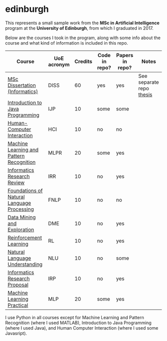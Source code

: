 # edinburgh

This represents a small sample work from the **MSc in Artificial Intelligence** program at the **University of Edinburgh**, from which I graduated in 2017.

Below are the courses I took in the program, along with some info about the course and what kind of information is included in this repo.

| Course                                                                                        | UoE acronym | Credits | Code in repo? | Papers in repo? | Notes                                                            |
|-----------------------------------------------------------------------------------------------|-------------|---------|---------------|-----------------|------------------------------------------------------------------|
| [MSc Dissertation (Informatics)](https://www.inf.ed.ac.uk/teaching/courses/diss/)             | DISS        | 60      | yes           | yes             | See separate repo [thesis](https://github.com/sipolac/thesis) |
| [Introduction to Java Programming](https://www.inf.ed.ac.uk/teaching/courses/ijp/)            | IJP         | 10      | some          | some            |                                                                  |
| [Human-Computer Interaction](https://www.inf.ed.ac.uk/teaching/courses/hci/)                  | HCI         | 10      | no            | no              |                                                                  |
| [Machine Learning and Pattern Recognition](https://www.inf.ed.ac.uk/teaching/courses/mlpr/)   | MLPR        | 20      | some          | yes             |                                                                  |
| [Informatics Research Review](https://www.inf.ed.ac.uk/teaching/courses/irr/)                 | IRR         | 10      | no            | yes             |                                                                  |
| [Foundations of Natural Language Processing](https://www.inf.ed.ac.uk/teaching/courses/fnlp/) | FNLP        | 10      | no            | no              |                                                                  |
| [Data Mining and Exploration](https://www.inf.ed.ac.uk/teaching/courses/dme/)                 | DME         | 10      | no            | yes             |                                                                  |
| [Reinforcement Learning](https://www.inf.ed.ac.uk/teaching/courses/rl/)                       | RL          | 10      | no            | yes             |                                                                  |
| [Natural Language Understanding](https://www.inf.ed.ac.uk/teaching/courses/nlu/)              | NLU         | 10      | no            | some            |                                                                  |
| [Informatics Research Proposal](https://www.inf.ed.ac.uk/teaching/courses/irp/)               | IRP         | 10      | no            | yes             |                                                                  |
| [Machine Learning Practical](https://www.inf.ed.ac.uk/teaching/courses/mlp/)                  | MLP         | 20      | some          | yes             |                                                                  |


I use Python in all courses except for Machine Learning and Pattern Recognition (where I used MATLAB), Introduction to Java Programming (where I used Java), and Human Computer Interaction (where I used some Javasript).
